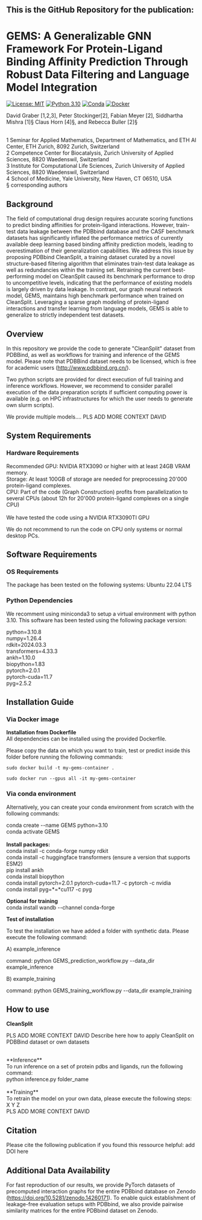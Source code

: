 ## This is the GitHub Repository for the publication: 

#  GEMS: A Generalizable GNN Framework For Protein-Ligand Binding Affinity Prediction Through Robust Data Filtering and Language Model Integration
[![License: MIT](https://img.shields.io/badge/License-MIT-yellow.svg)](https://opensource.org/licenses/MIT)
[![Python 3.10](https://img.shields.io/badge/Python-3.10-blue.svg)](https://www.python.org/downloads/release/python-310/)
[![Conda](https://img.shields.io/badge/conda-supported-green.svg)](https://docs.conda.io/)
[![Docker](https://img.shields.io/badge/docker-supported-blue.svg)](https://www.docker.com/)


David Graber [1,2,3], Peter Stockinger[2], Fabian Meyer [2], Siddhartha Mishra [1]§ Claus Horn [4]§, and Rebecca Buller [2]§

<br />
1 Seminar for Applied Mathematics, Department of Mathematics, and ETH AI Center, ETH Zurich, 8092 Zurich, Switzerland
<br />
2 Competence Center for Biocatalysis, Zurich University of Applied Sciences, 8820 Waedenswil, Switzerland
<br />
3 Institute for Computational Life Sciences, Zurich University of Applied Sciences, 8820 Waedenswil, Switzerland
<br />
4 School of Medicine, Yale University, New Haven, CT 06510, USA
<br />
§ corresponding authors


## Background
The field of computational drug design requires accurate scoring functions to predict binding affinities for protein-ligand interactions. However, train-test data leakage between the PDBbind database and the CASF benchmark datasets has significantly inflated the performance metrics of currently available deep learning based binding affinity prediction models, leading to overestimation of their generalization capabilities. We address this issue by proposing PDBbind CleanSplit, a training dataset curated by a novel structure-based filtering algorithm that eliminates train-test data leakage as well as redundancies within the training set. Retraining the current best-performing model on CleanSplit caused its benchmark performance to drop to uncompetitive levels, indicating that the performance of existing models is largely driven by data leakage. In contrast, our graph neural network model, GEMS, maintains high benchmark performance when trained on CleanSplit. Leveraging a sparse graph modeling of protein-ligand interactions and transfer learning from language models, GEMS is able to generalize to strictly independent test datasets.

## Overview

In this repository we provide the code to generate "CleanSplit" dataset from PDBBind, as well as workflows for training and inference of the GEMS model.
Please note that PDBBind dataset needs to be licensed, which is free for academic users (http://www.pdbbind.org.cn/). 

Two python scripts are provided for direct execution of full training and inference workflows. However, we recommend to consider parallel execution of the data preparation scripts if sufficient computing power is available (e.g. on HPC infrastructures for which the user needs to generate own slurm scripts).

We provide multiple models.... PLS ADD MORE CONTEXT DAVID

## System Requirements
### Hardware Requirements
Recommended GPU: NVIDIA RTX3090 or higher with at least 24GB VRAM memory. <br />
Storage: At least 100GB of storage are needed for preprocessing 20'000 protein-ligand complexes.<br />
CPU: Part of the code (Graph Construction) profits from parallelization to several CPUs (about 12h for 20'000 protein-ligand complexes on a single CPU)<br />
<br />
We have tested the code using a NVIDIA RTX3090TI GPU<br />

We do not recommend to run the code on CPU only systems or normal desktop PCs.

## Software Requirements
### OS Requirements
The package has been tested on the following systems:
Ubuntu 22.04 LTS

### Python Dependencies
We recomment using miniconda3 to setup a virtual environment with python 3.10. This software has been tested using the following package version:

python=3.10.8<br />
numpy=1.26.4<br />
rdkit=2024.03.3<br />
transformers=4.33.3<br />
ankh=1.10.0<br />
biopython=1.83<br />
pytorch=2.0.1<br />
pytorch-cuda=11.7<br />
pyg=2.5.2

## Installation Guide
### Via Docker image
**Installation from Dockerfile**<br />
All dependencies can be installed using the provided Dockerfile.

Please copy the data on which you want to train, test or predict inside this folder before running the following commands:
```
sudo docker build -t my-gems-container .

sudo docker run --gpus all -it my-gems-container
```

### Via conda environment
Alternatively, you can create your conda environment from scratch with the following commands:


conda create --name GEMS python=3.10<br />
conda activate GEMS<br />
<br />
**Install packages:**<br />
conda install -c conda-forge numpy rdkit <br />
conda install -c huggingface transformers (ensure a version that supports ESM2)<br />
pip install ankh <br />
conda install biopython <br />
conda install pytorch=2.0.1 pytorch-cuda=11.7 -c pytorch -c nvidia <br />
conda install pyg=*=*cu117 -c pyg <br />

**Optional for training**<br />
conda install wandb --channel conda-forge<br />

**Test of installation**<br />

To test the installation we have added a folder with synthetic data. Please execute the following command:

A) example_inference

command: python GEMS_prediction_workflow.py --data_dir example_inference 

B) example_training

command: python GEMS_training_workflow.py --data_dir example_training



## How to use
**CleanSplit**<br />

PLS ADD MORE CONTEXT DAVID
Describe here how to apply CleanSplit on PDBBind dataset or own datasets

<br />
**Inference**<br />
To run inference on a set of protein pdbs and ligands, run the following command:<br />
python inference.py folder_name<br />



<br />
**Training**<br />
To retrain the model on your own data, please execute the following steps:<br />
X
Y
Z
<br />
PLS ADD MORE CONTEXT DAVID

## Citation
Please cite the following publication if you found this ressource helpful:
add DOI here

## Additional Data Availability
For fast reproduction of our results, we provide PyTorch datasets of precomputed interaction graphs for the entire PDBbind database on Zenodo (https://doi.org/10.5281/zenodo.14260171). To enable quick establishment of leakage-free evaluation setups with PDBbind, we also provide pairwise similarity matrices for the entire PDBbind dataset on Zenodo.
